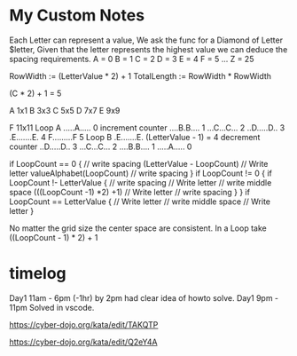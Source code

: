# My Custom Notes
Each Letter can represent a value, We ask the func for a Diamond of Letter $letter, Given that the letter represents the highest value we can deduce the spacing requirements.
A = 0
B = 1
C = 2
D = 3
E = 4
F = 5
...
Z = 25


RowWidth := (LetterValue * 2) + 1
TotalLength := RowWidth * RowWidth

(C * 2) + 1 = 5

A 1x1
B 3x3
C 5x5
D 7x7
E 9x9

F 11x11      Loop A
.....A.....  0 increment counter
....B.B....  1
...C...C...  2
..D.....D..  3
.E.......E.  4
F.........F  5 
             Loop B
.E.......E.  (LetterValue - 1) = 4 decrement counter
..D.....D..  3
...C...C...  2
....B.B....  1
.....A.....  0

if LoopCount == 0 { 
    // write spacing (LetterValue - LoopCount)
    // Write letter valueAlphabet(LoopCount)
    // write spacing
}
if LoopCount != 0 {
    if LoopCount !- LetterValue {
        // write spacing
        // Write letter
        // write middle space   (((LoopCount -1) *2) +1)
        // Write letter
        // write spacing
    }
}
if LoopCount == LetterValue {
    // Write letter
    // write middle space
    // Write letter
 }

No matter the grid size the center space are consistent. In a Loop take ((LoopCount - 1) * 2) + 1


# timelog
Day1 11am - 6pm (-1hr) by 2pm had clear idea of howto solve.
Day1 9pm - 11pm Solved in vscode.


https://cyber-dojo.org/kata/edit/TAKQTP

https://cyber-dojo.org/kata/edit/Q2eY4A